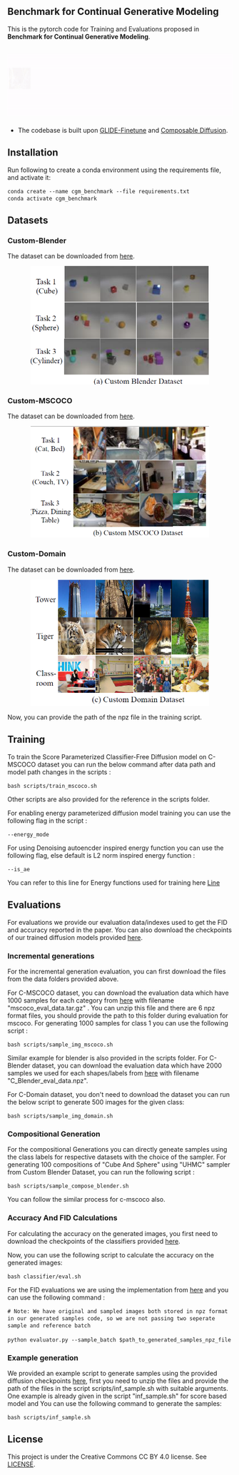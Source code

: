 ## Benchmark for Continual Generative Modeling

This is the pytorch code for Training and Evaluations proposed in  **Benchmark for Continual Generative Modeling**.

![ezgif com-video-to-gif (1)](imgs/incremental_mscoco.gif)
--------------------------------------------------------------------------------------------------------
* The codebase is built upon [GLIDE-Finetune](https://github.com/afiaka87/glide-finetune) and [Composable Diffusion](https://github.com/energy-based-model/Compositional-Visual-Generation-with-Composable-Diffusion-Models-PyTorch).



## Installation

Run following to create a conda environment using the requirements file, and activate it:
```
conda create --name cgm_benchmark --file requirements.txt
conda activate cgm_benchmark
```
## Datasets

### Custom-Blender 
The dataset can be downloaded from [here](https://drive.google.com/drive/folders/1dqAFG8E2IuAsu80UJJ6VvRHJaOrLmgsz?usp=sharing). 
<p align="center">
  <img src ="imgs/C_Blender.png"  width="400"/>
</p>

### Custom-MSCOCO
The dataset can be downloaded from [here](https://drive.google.com/drive/folders/11R2k1pLzGOr-2e0XU5MqGMk_2kp6D0nw?usp=sharing). 
<p align="center">
  <img src ="imgs/C_MSCOCO.png"  width="400"/>
</p>

### Custom-Domain
The dataset can be downloaded from [here](https://drive.google.com/drive/folders/15i59dCN3MAz0HaZBL5M6UHPiFFjDDCFN?usp=sharing). 

<p align="center">
  <img src ="imgs/C_domain.png"  width="400"/>
</p>


Now, you can provide the path of the npz file in the training script. 

## Training

To train the Score Parameterized Classifier-Free Diffusion model on C-MSCOCO dataset you can run the below command after data path and model path changes in the scripts :

```
bash scripts/train_mscoco.sh
```
Other scripts are also provided for the reference in the scripts folder.

For enabling energy parameterized diffusion model training you can use the following flag in the script :
```
--energy_mode
```
For using Denoising autoencder inspired energy function you can use the following flag, else default is L2 norm inspired energy function :
```
--is_ae
```
You can refer to this line for Energy functions used for training here [Line](https://github.com/CGM-Benchmark/CGM_Benchmark/blob/main/composable_diffusion/unet.py#L918)

## Evaluations
For evaluations we provide our evaluation data/indexes used to get the FID and accuracy reported in the paper. You can also download the checkpoints of our trained diffusion models provided [here](https://drive.google.com/drive/folders/1rsScCeNBXz8-gabt5N-OawjHmTt9vRDU?usp=sharing).

### Incremental generations

For the incremental generation evaluation, you can first download the files from the data folders provided above. 

For C-MSCOCO dataset, you can download the evaluation data which have 1000 samples for each category from [here](https://drive.google.com/drive/folders/11R2k1pLzGOr-2e0XU5MqGMk_2kp6D0nw?usp=sharing) with filename "mscoco_eval_data.tar.gz" . You can unzip this file and there are 6 npz format files, you should provide the path to this folder during evaluation for mscoco. For generating 1000 samples for class 1 you can use the following script :
```
bash scripts/sample_img_mscoco.sh
```
Similar example for blender is also provided in the scripts folder. For C-Blender dataset, you can download the evaluation data which have 2000 samples we used for each shapes/labels from [here](https://drive.google.com/drive/folders/1Uz4RHi97q4MvIPTD7ffwxqfIPcaJ6GDv?usp=sharing) with filename "C_Blender_eval_data.npz".

For C-Domain dataset, you don't need to download the dataset you can run the below script to generate 500 images for the given class: 

```
bash scripts/sample_img_domain.sh
```
### Compositional Generation

For the compositional Generations you can directly geneate samples using the class labels for respective datasets with the choice of the sampler. For generating 100 compositions of "Cube And Sphere" using "UHMC" sampler from Custom Blender Dataset, you can run the following script : 
```
bash scripts/sample_compose_blender.sh
```
You can follow the similar process for c-mscoco also.

### Accuracy And FID Calculations
For calculating the accuracy on the generated images, you first need to download the checkpoints of the classifiers provided [here](https://drive.google.com/drive/folders/1YkD2v8Chuptp8e7_VEi07uvgVc02AZWY?usp=sharing). 

Now, you can use the following script to calculate the accuracy on the generated images:

```
bash classifier/eval.sh 
```

For the FID evaluations we are using the  implementation from [here](https://github.com/openai/guided-diffusion/tree/main/evaluations) and you can use the following command :
```
# Note: We have original and sampled images both stored in npz format in our generated samples code, so we are not passing two seperate sample and reference batch

python evaluator.py --sample_batch $path_to_generated_samples_npz_file
```

### Example generation
We provided an example script to generate samples using the provided diffusion checkpoints [here](https://drive.google.com/drive/folders/1K9L0PK4GKrr_LatS7L4B7ckL-zElXoth?usp=drive_link), first you need to unzip the files and provide the path of the files in the script scripts/inf_sample.sh with suitable arguments. One example is already given in the script "inf_sample.sh" for score based model and You can use the following command to generate the samples: 
```
bash scripts/inf_sample.sh
```


## License

This project is under the Creative Commons CC BY 4.0 license. See [LICENSE](https://creativecommons.org/licenses/by/4.0/).
